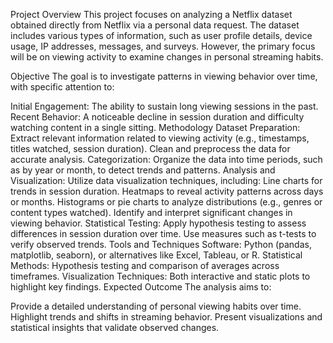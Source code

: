 Project Overview
This project focuses on analyzing a Netflix dataset obtained directly from Netflix via a personal data request. The dataset includes various types of information, such as user profile details, device usage, IP addresses, messages, and surveys. However, the primary focus will be on viewing activity to examine changes in personal streaming habits.

Objective
The goal is to investigate patterns in viewing behavior over time, with specific attention to:

Initial Engagement: The ability to sustain long viewing sessions in the past.
Recent Behavior: A noticeable decline in session duration and difficulty watching content in a single sitting.
Methodology
Dataset Preparation:
Extract relevant information related to viewing activity (e.g., timestamps, titles watched, session duration).
Clean and preprocess the data for accurate analysis.
Categorization:
Organize the data into time periods, such as by year or month, to detect trends and patterns.
Analysis and Visualization:
Utilize data visualization techniques, including:
Line charts for trends in session duration.
Heatmaps to reveal activity patterns across days or months.
Histograms or pie charts to analyze distributions (e.g., genres or content types watched).
Identify and interpret significant changes in viewing behavior.
Statistical Testing:
Apply hypothesis testing to assess differences in session duration over time.
Use measures such as t-tests to verify observed trends.
Tools and Techniques
Software: Python (pandas, matplotlib, seaborn), or alternatives like Excel, Tableau, or R.
Statistical Methods: Hypothesis testing and comparison of averages across timeframes.
Visualization Techniques: Both interactive and static plots to highlight key findings.
Expected Outcome
The analysis aims to:

Provide a detailed understanding of personal viewing habits over time.
Highlight trends and shifts in streaming behavior.
Present visualizations and statistical insights that validate observed changes.

